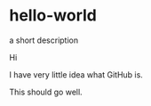 # hello-world
a short description

Hi 

I have very little idea what GitHub is.  

This should go well.  

